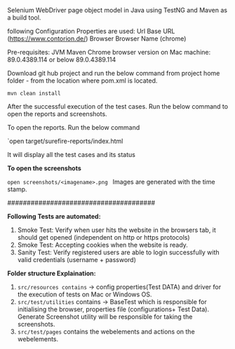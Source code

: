 Selenium WebDriver page object model in Java using TestNG and Maven as a build tool.

following  Configuration Properties are used:
Url Base URL (https://www.contorion.de/)
Browser Browser Name (chrome)

Pre-requisites:
JVM
Maven
Chrome browser version on Mac machine: 89.0.4389.114  or below 89.0.4389.114 

Download git hub project and run the below command from project home folder - from the location where pom.xml is located.

`mvn clean install
`

After the successful execution of the test cases. Run the below command to open the reports and screenshots.

To open the reports. Run the below command

`open target/surefire-reports/index.html


It will display all the test cases and its status

**To open the screenshots**

`open screenshots/<imagename>.png
`
Images are generated with the time stamp.


######################################

**Following Tests are automated:**
1. Smoke Test: Verify when user hits the website in the browsers tab, it should get opened (independent on http or https protocols)
2. Smoke Test: Accepting cookies when the website is ready.
3. Sanity Test: Verify registered users are able to login successfully with valid credentials (username + password)


**Folder structure Explaination:**
1. `src/resources contains` -> config properties(Test DATA) and driver for the execution of tests on Mac or Windows OS.
2. `src/test/utilities` contains -> 
BaseTest which is responsible for initialising the browser, properties file (configurations+ Test Data).
Generate Screenshot utility will be responsible for taking the screenshots.
3. `src/test/pages` contains the webelements and actions on the webelements.
